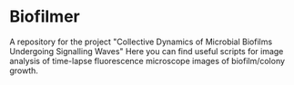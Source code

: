 # Biofilmer
A repository for the project "Collective Dynamics of Microbial Biofilms Undergoing Signalling Waves"
Here you can find useful scripts for image analysis of time-lapse fluorescence microscope images of biofilm/colony growth.
